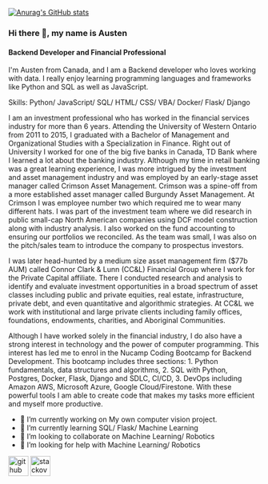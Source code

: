 [![Anurag's GitHub stats](https://github-readme-stats.vercel.app/api?username=AustenQuerino)](https://github.com/anuraghazra/github-readme-stats)

### Hi there 👋, my name is Austen
#### Backend Developer and Financial Professional
I'm Austen from Canada, and I am a Backend developer who loves working with data. I really enjoy learning programming languages and frameworks like Python and SQL as well as JavaScript.

Skills: Python/ JavaScript/ SQL/ HTML/ CSS/ VBA/ Docker/ Flask/ Django

I am an investment professional who has worked in the financial services industry for more than 6 years. Attending the University of Western Ontario from 2011 to 2015, I graduated with a Bachelor of Management and Organizational Studies with a Specialization in Finance. Right out of University I worked for one of the big five banks in Canada, TD Bank where I learned a lot about the banking industry. Although my time in retail banking was a great learning experience, I was more intrigued by the investment and asset management industry and was employed by an early-stage asset manager called Crimson Asset Management. Crimson was a spine-off from a more established asset manager called Burgundy Asset Management. At Crimson I was employee number two which required me to wear many different hats. I was part of the investment team where we did research in public small-cap North American companies using DCF model construction along with industry analysis. I also worked on the fund accounting to ensuring our portfolios we reconciled. As the team was small, I was also on the pitch/sales team to introduce the company to prospectus investors. 

I was later head-hunted by a medium size asset management firm ($77b AUM) called Connor Clark & Lunn (CC&L) Financial Group where I work for the Private Capital affiliate. There I conducted research and analysis to identify and evaluate investment opportunities in a broad spectrum of asset classes including public and private equities, real estate, infrastructure, private debt, and even quantitative and algorithmic strategies. At CC&L we work with institutional and large private clients including family offices, foundations, endowments, charities, and Aboriginal Communities. 

Although I have worked solely in the financial industry, I do also have a strong interest in technology and the power of computer programming. This interest has led me to enrol in the Nucamp Coding Bootcamp for Backend Development. This bootcamp includes three sections: 1. Python fundamentals, data structures and algorithms, 2. SQL with Python, Postgres, Docker, Flask, Django and SDLC, CI/CD, 3. DevOps including Amazon AWS, Microsoft Azure, Google Cloud/Firestone. With these powerful tools I am able to create code that makes my tasks more efficient and myself more productive. 

- 🔭 I’m currently working on My own computer vision project. 
- 🌱 I’m currently learning SQL/ Flask/ Machine Learning  
- 👯 I’m looking to collaborate on Machine Learning/ Robotics 
- 🤔 I’m looking for help with Machine Learning/ Robotics 


[<img src='https://cdn.jsdelivr.net/npm/simple-icons@3.0.1/icons/github.svg' alt='github' height='40'>](https://github.com/AustenQuerino)  [<img src='https://cdn.jsdelivr.net/npm/simple-icons@3.0.1/icons/stackoverflow.svg' alt='stackoverflow' height='40'>](https://stackoverflow.com/users/user:13487384)  

